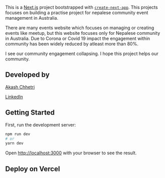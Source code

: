 This is a [Next.js](https://nextjs.org/) project bootstrapped with [`create-next-app`](https://github.com/vercel/next.js/tree/canary/packages/create-next-app). This projects focuses on building a practise project for nepalese community event management in Australia. 

There are many events website which focuses on managing or creating events like meetup, but this website focuses only for Nepalese community in Australia. Due to Corona or Covid 19 impact the engagement within community has been widely reduced by atleast more than 80%. 

I see our community engagement collapsing. I hope this project helps our community.

## Developed by 

[Akash Chhetri](http://akash7.netlify.app/)

[LinkedIn](https://www.linkedin.com/in/akashchhetri/)

## Getting Started

First, run the development server:

```bash
npm run dev
# or
yarn dev
```

Open [http://localhost:3000](http://localhost:3000) with your browser to see the result.

## Deploy on Vercel

